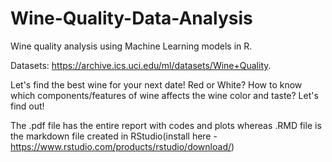 # Wine-Quality-Data-Analysis

Wine quality analysis using Machine Learning models in R.

Datasets: https://archive.ics.uci.edu/ml/datasets/Wine+Quality.

Let's find the best wine for your next date!
Red or White? How to know which components/features of wine affects the wine color and taste? Let's find out!

The .pdf file has the entire report with codes and plots whereas .RMD file is the markdown file created in RStudio(install here - https://www.rstudio.com/products/rstudio/download/)
